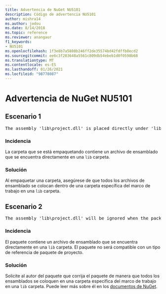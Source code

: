 ```yaml
---
title: Advertencia de NuGet NU5101
description: Código de advertencia NU5101
author: mishra14
ms.author: jodou
ms.date: 8/14/2018
ms.topic: reference
ms.reviewer: anangaur
f1_keywords:
- NU5101
ms.openlocfilehash: 1f3e8b7a5880b246ff2de35574bd42fdffb8ecd2
ms.sourcegitcommit: ee6c3f203648a5561c809db54ebeb1d0f0598b68
ms.translationtype: MT
ms.contentlocale: es-ES
ms.lasthandoff: 01/26/2021
ms.locfileid: "98778087"
---
```

# <a name="nuget-warning-nu5101"></a>Advertencia de NuGet NU5101

## <a name="scenario-1"></a>Escenario 1
<pre>The assembly 'lib\project.dll' is placed directly under 'lib' folder. It is recommended that assemblies be placed inside a framework-specific folder. Move it into a framework-specific folder.</pre>

### <a name="issue"></a>Incidencia

La carpeta que se está empaquetando contiene un archivo de ensamblado que se encuentra directamente en una `lib` carpeta.


### <a name="solution"></a>Solución

Al empaquetar una carpeta, asegúrese de que todos los archivos de ensamblado se colocan dentro de una carpeta específica del marco de trabajo en una `lib` carpeta.


## <a name="scenario-2"></a>Escenario 2
<pre>The assembly 'lib\project.dll' will be ignored when the package is installed after the migration.</pre>

### <a name="issue"></a>Incidencia

El paquete contiene un archivo de ensamblado que se encuentra directamente en una `lib` carpeta. El paquete no será compatible con un tipo de referencia de paquete de proyecto.


### <a name="solution"></a>Solución

Solicite al autor del paquete que corrija el paquete de manera que todos los ensamblados se coloquen en una carpeta específica del marco de trabajo en una `lib` carpeta. Puede leer más sobre él en los [documentos de NuGet](../../consume-packages/migrate-packages-config-to-package-reference.md).
